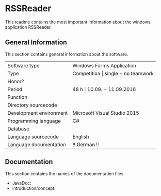 # RSSReader 

<p>
This readme contains the most important information about the windows application RSSReader. 
</p>

<h2><b>General Information</b></h2>

<p>
This section contains general information about the software.
</p>
<table>
  <tr>
    <td>Software type</td>
    <td>Windows Forms Application</td>
  </tr>
  <tr>
    <td>Type</td>
    <td>Competition | single - no teamwork</td>
   <tr>
    <td>Honor?</td>
    <td></td>
   <tr>
   <tr>
    <td>Period</td>
    <td>48 h | 10.09. - 11.09.2016</td>
   <tr>
    <td>Function</td>
    <td></td>
  </tr>
  <tr>
    <td>Directory sourcecode</td>
    <td></td>
  </tr>
    <tr>
    <td>Development environment</td>
    <td>Microsoft Visual Studio 2015</td>
  </tr>
    <tr>
    <td>Programming language</td>
    <td>C#</td>
  </tr>
    <tr>
    <td>Database</td>
    <td></td>
  </tr>
  <tr>
    <td>Language sourcecode</td>
    <td>English</td>
  </tr>
    <tr>
    <td>Language documentation</td>
    <td>!! German !!</td>
  </tr>
</table>




<h2><b>Documentation</b></h2>

<p>
This section contains the names of the documentation files.
</p>

<ul>
<li>JavaDoc: </li>
<li>Introduction/concept: </li>
</ul>
